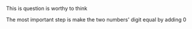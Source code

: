 This is question is worthy to think

The most important step is make the two numbers' digit equal by adding 0

